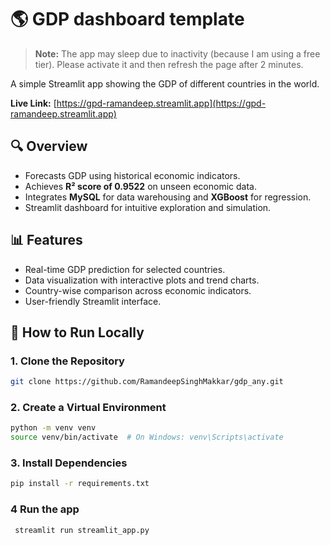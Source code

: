 # :earth_americas: GDP dashboard template
> **Note:** The app may sleep due to inactivity (because I am using a free tier). Please activate it and then refresh the page after 2 minutes.

A simple Streamlit app showing the GDP of different countries in the world.

**Live Link:** [https://gpd-ramandeep.streamlit.app](https://gpd-ramandeep.streamlit.app)

## 🔍 Overview

- Forecasts GDP using historical economic indicators.
- Achieves **R² score of 0.9522** on unseen economic data.
- Integrates **MySQL** for data warehousing and **XGBoost** for regression.
- Streamlit dashboard for intuitive exploration and simulation.

## 📊 Features

- Real-time GDP prediction for selected countries.
- Data visualization with interactive plots and trend charts.
- Country-wise comparison across economic indicators.
- User-friendly Streamlit interface.

## 🚀 How to Run Locally


### 1. Clone the Repository
```bash
git clone https://github.com/RamandeepSinghMakkar/gdp_any.git
```

### 2. Create a Virtual Environment
```bash
python -m venv venv
source venv/bin/activate  # On Windows: venv\Scripts\activate
```

### 3. Install Dependencies
 ```bash
pip install -r requirements.txt
```

### 4 Run the app

   ```
    streamlit run streamlit_app.py
   ```



